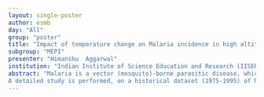 ```yaml
---
layout: single-poster
author: esmb
day: "All"
group: "poster"
title: "Impact of temperature change on Malaria incidence in high altitude regions of India"
subgroup: "MEPI"
presenter: "Himanshu  Aggarwal"
institution: "Indian Institute of Science Education and Research (IISER) Mohali"
abstract: "Malaria is a vector (mosquito)-borne parasitic disease, which is a major cause of death and disability in the world around the equatorial belt. The mosquitoes require a range of temperature and humidity to reproduce and persist, and the Malaria parasite (species of Plasmodium) uses both mosquito and human as their host for growth and reproduction. The cooler regions, such as the cold high altitude mountainous areas, therefore, witness fewer Malaria cases. An increase in temperature, as a possible consequence of global warming, is hypothesized to drive the spread of the malarial vectors to higher altitudes, by rendering these regions suitable for their growth, and consequent increase in Malaria incidence. But this view is hotly debated with evidence existing both against and in favour. Therefore, there is a need for more empirical evidence covering a wide variety of regions all around the world. 
A detailed study is performed, on a historical dataset (1975-1995) of Malaria cases in 19 contiguous districts from the three north-western states of India having an altitude higher than 1000 meters, for the analysis of the impact of temperature changes on Malaria incidence in these high altitude regions. In reality, the mean temperatures do not show a consistent increase over the years, and the vegetation, rainfall, and other environmental and demographic factors also differ among the regions and years. Using different data analytic and statistical measures, the results, though collectively do not provide a definite evidence for climate change-induced increase in Malaria in the high altitude regions under study, yet they do point towards increased malaria cases with an increase in temperature. It also points out that many other drivers may be responsible for the spread of an infectious disease like Malaria (e.g., population density, tourism, water bodies, agricultural land-use, etc.), which needs to be considered. This argues in favour of considering epidemiological data from a more interdisciplinary perspective by including demographic, environmental, social and economic driving factors in analysis and modelling."
---
```

